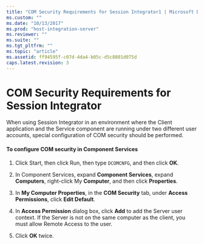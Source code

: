 ```yaml
---
title: "COM Security Requirements for Session Integrator1 | Microsoft Docs"
ms.custom: ""
ms.date: "10/13/2017"
ms.prod: "host-integration-server"
ms.reviewer: ""
ms.suite: ""
ms.tgt_pltfrm: ""
ms.topic: "article"
ms.assetid: ff94595f-c07d-4da4-b05c-d5c8801d075d
caps.latest.revision: 3
---
```

# COM Security Requirements for Session Integrator
When using Session Integrator in an environment where the Client application and the Service component are running under two different user accounts, special configuration of COM security should be performed.  
  
#### To configure COM security in Component Services  
  
1.  Click Start, then click Run, then type `DCOMCNFG`, and then click **OK**.  
  
2.  In Component Services, expand **Component Services**, expand **Computers**, right-click My **Computer**, and then click **Properties**.  
  
3.  In **My Computer Properties**, in the **COM Security** tab, under **Access Permissions**, click **Edit Default**.  
  
4.  In **Access Permission** dialog box, click **Add** to add the Server user context. If the Server is not on the same computer as the client, you must allow Remote Access to the user.  
  
5.  Click **OK** twice.